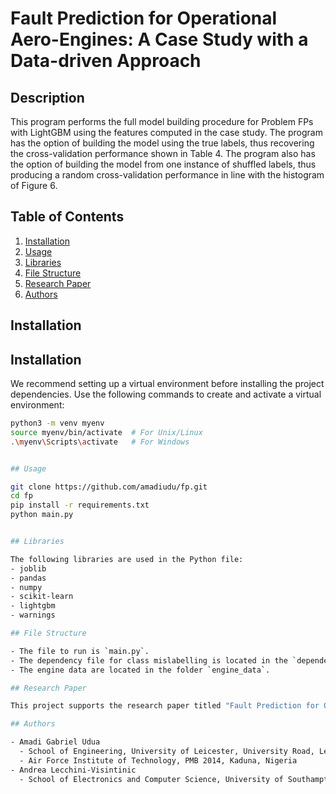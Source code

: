 # Fault Prediction for Operational Aero-Engines: A Case Study with a Data-driven Approach

## Description

This program performs the full model building procedure for Problem FPs with LightGBM using the features computed in the case study. 
The program has the option of building the model using the true labels, thus recovering the cross-validation performance shown in Table 4. 
The program also has the option of building the model from one instance of shuffled labels, thus producing a random cross-validation performance
in line with the histogram of Figure 6.

## Table of Contents

1. [Installation](#installation)
2. [Usage](#usage)
3. [Libraries](#libraries)
4. [File Structure](#file-structure)
5. [Research Paper](#research-paper)
6. [Authors](#authors)

## Installation

## Installation

We recommend setting up a virtual environment before installing the project dependencies. 
Use the following commands to create and activate a virtual environment:

```bash
python3 -m venv myenv
source myenv/bin/activate  # For Unix/Linux
.\myenv\Scripts\activate   # For Windows


## Usage

git clone https://github.com/amadiudu/fp.git
cd fp
pip install -r requirements.txt
python main.py


## Libraries

The following libraries are used in the Python file:
- joblib
- pandas
- numpy
- scikit-learn
- lightgbm
- warnings

## File Structure

- The file to run is `main.py`.
- The dependency file for class mislabelling is located in the `dependency` folder named `mislabel.py`.
- The engine data are located in the folder `engine_data`.

## Research Paper

This project supports the research paper titled "Fault Prediction for Operational Aero-Engines: A Case Study with a Data-driven Approach".

## Authors

- Amadi Gabriel Udua
  - School of Engineering, University of Leicester, University Road, Leicester LE1 7RH, UK
  - Air Force Institute of Technology, PMB 2014, Kaduna, Nigeria
- Andrea Lecchini-Visintinic
  - School of Electronics and Computer Science, University of Southampton, University Road, Southampton SO17 1BJ, UK
